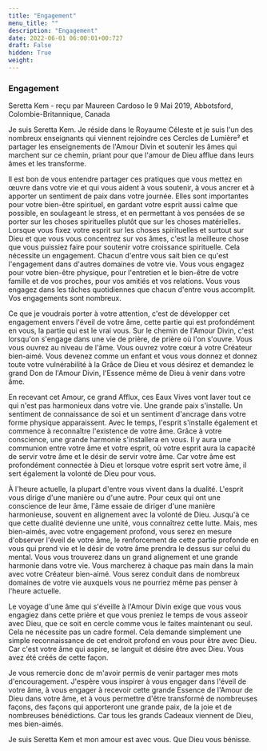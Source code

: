 ```yaml
---
title: "Engagement"
menu_title: ""
description: "Engagement"
date: 2022-06-01 06:00:01+00:727
draft: False
hidden: True
weight:
---
```

### Engagement

Seretta Kem - reçu par Maureen Cardoso le 9 Mai 2019, Abbotsford, Colombie-Britannique, Canada

Je suis Seretta Kem. Je réside dans le Royaume Céleste et je suis l'un des nombreux enseignants qui viennent rejoindre ces Cercles de Lumière² et partager les enseignements de l'Amour Divin et soutenir les âmes qui marchent sur ce chemin, priant pour que l'amour de Dieu afflue dans leurs âmes et les transforme.

Il est bon de vous entendre partager ces pratiques que vous mettez en œuvre dans votre vie et qui vous aident à vous soutenir, à vous ancrer et à apporter un sentiment de paix dans votre journée. Elles sont importantes pour votre bien-être spirituel, en gardant votre esprit aussi calme que possible, en soulageant le stress, et en permettant à vos pensées de se porter sur les choses spirituelles plutôt que sur les choses matérielles. Lorsque vous fixez votre esprit sur les choses spirituelles et surtout sur Dieu et que vous vous concentrez sur vos âmes, c'est la meilleure chose que vous puissiez faire pour soutenir votre croissance spirituelle. Cela nécessite un engagement. Chacun d'entre vous sait bien ce qu'est l'engagement dans d'autres domaines de votre vie. Vous vous engagez pour votre bien-être physique, pour l'entretien et le bien-être de votre famille et de vos proches, pour vos amitiés et vos relations. Vous vous engagez dans les tâches quotidiennes que chacun d'entre vous accomplit. Vos engagements sont nombreux.

Ce que je voudrais porter à votre attention, c'est de développer cet engagement envers l'éveil de votre âme, cette partie qui est profondément en vous, la partie qui est le vrai vous. Sur le chemin de l'Amour Divin, c'est lorsqu'on s'engage dans une vie de prière, de prière où l'on s'ouvre. Vous vous ouvrez au niveau de l'âme. Vous ouvrez votre cœur à votre Créateur bien-aimé. Vous devenez comme un enfant et vous vous donnez et donnez toute votre vulnérabilité à la Grâce de Dieu et vous désirez et demandez le grand Don de l'Amour Divin, l'Essence même de Dieu à venir dans votre âme.

En recevant cet Amour, ce grand Afflux, ces Eaux Vives vont laver tout ce qui n'est pas harmonieux dans votre vie. Une grande paix s'installe. Un sentiment de connaissance de soi et un sentiment d'ancrage dans votre forme physique apparaissent. Avec le temps, l'esprit s'installe également et commence à reconnaître l'existence de votre âme. Grâce à votre conscience, une grande harmonie s'installera en vous. Il y aura une communion entre votre âme et votre esprit, où votre esprit aura la capacité de servir votre âme et le désir de servir votre âme. Car votre âme est profondément connectée à Dieu et lorsque votre esprit sert votre âme, il sert également la volonté de Dieu pour vous.

À l'heure actuelle, la plupart d'entre vous vivent dans la dualité. L'esprit vous dirige d'une manière ou d'une autre. Pour ceux qui ont une conscience de leur âme, l'âme essaie de diriger d'une manière harmonieuse, souvent en alignement avec la volonté de Dieu. Jusqu'à ce que cette dualité devienne une unité, vous connaîtrez cette lutte. Mais, mes bien-aimés, avec votre engagement profond, vous serez en mesure d'observer l'éveil de votre âme, le renforcement de cette partie profonde en vous qui prend vie et le désir de votre âme prendra le dessus sur celui du mental. Vous vous trouverez dans un grand alignement et une grande harmonie dans votre vie. Vous marcherez à chaque pas main dans la main avec votre Créateur bien-aimé. Vous serez conduit dans de nombreux domaines de votre vie auxquels vous ne pourriez même pas penser à l'heure actuelle.

Le voyage d'une âme qui s'éveille à l'Amour Divin exige que vous vous engagiez dans cette prière et que vous preniez le temps de vous asseoir avec Dieu, que ce soit en cercle comme vous le faites maintenant ou seul. Cela ne nécessite pas un cadre formel. Cela demande simplement une simple reconnaissance de cet endroit profond en vous pour être avec Dieu. Car c'est votre âme qui aspire, se languit et désire être avec Dieu. Vous avez été créés de cette façon.

Je vous remercie donc de m'avoir permis de venir partager mes mots d'encouragement. J'espère vous inspirer à vous engager dans l'éveil de votre âme, à vous engager à recevoir cette grande Essence de l'Amour de Dieu dans votre âme, et à vous permettre d'être transformé de nombreuses façons, des façons qui apporteront une grande paix, de la joie et de nombreuses bénédictions. Car tous les grands Cadeaux viennent de Dieu, mes bien-aimés.

Je suis Seretta Kem et mon amour est avec vous. Que Dieu vous bénisse.



